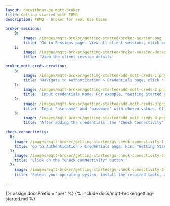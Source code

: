 ```yaml
---
layout: docwithnav-pe-mqtt-broker
title: Getting started with TBMQ
description: TBMQ - broker for real Use Cases

broker-sessions:
    0:
        image: /images/mqtt-broker/getting-started/broker-session.png
        title: 'Go to Sessions page. View all client sessions, click on the row to open session details'
    1:
        image: /images/mqtt-broker/getting-started/broker-session-details.png
        title: 'View the client session details'

broker-mqtt-creds-creation:
    0:
        image: /images/mqtt-broker/getting-started/add-mqtt-creds-1.png
        title: 'Navigate to Authentication > Credentials page, click "+" in the top right corner of the table'
    1:
        image: /images/mqtt-broker/getting-started/add-mqtt-creds-2.png
        title: 'Input credentials name. For example, "Getting Started Credentials"'
    2:
        image: /images/mqtt-broker/getting-started/add-mqtt-creds-3.png
        title: 'Input "username" and "password" with chosen values. Click "Add" to save credentials'
    3:
        image: /images/mqtt-broker/getting-started/add-mqtt-creds-4.png
        title: 'After adding the credentials, the "Check Connectivity" window will open. This window includes autogenerated commands for subscribing to a topic or publishing a message.'
        
check-connectivity:
  0:
    image: /images/mqtt-broker/getting-started/gs-check-connectivity-1.png
    title: 'Go to Authentication > Credentials page. Find "Getting Started Credentials" credentials and click on the row.'
  1:
    image: /images/mqtt-broker/getting-started/gs-check-connectivity-2.png
    title: 'Click on the "Check connectivity" button.'
  2:
    image: /images/mqtt-broker/getting-started/gs-check-connectivity-3.png
    title: 'Select your operating system, install the required tools, and copy the MQTT commands for further usage.'

---
```


{% assign docsPrefix = "pe/" %}
{% include docs/mqtt-broker/getting-started.md %}
